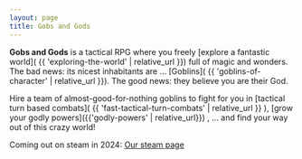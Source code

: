 ```yaml
---
layout: page
title: Gobs and Gods
---
```


**Gobs and Gods** is a tactical RPG where you freely [explore a fantastic world]( {{ 'exploring-the-world' | relative_url }}) full of magic and wonders.
The bad news: its nicest inhabitants are ... [Goblins]( {{ 'goblins-of-character' | relative_url }}). 
The good news: they believe you are their God.

Hire a team of almost-good-for-nothing goblins to fight for you in [tactical turn based combats]( {{ 'fast-tactical-turn-combats' | relative_url }} ), [grow your godly powers]({{'godly-powers' | relative_url}})
, ... and find your way out of this crazy world!

Coming out on steam in 2024: [Our steam page](https://store.steampowered.com/app/2506900/Gobs_and_Gods/)
